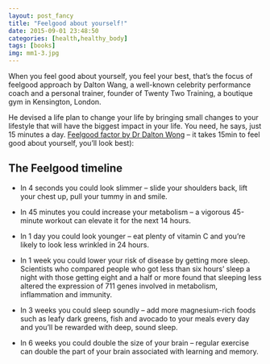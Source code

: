 ```yaml
---
layout: post_fancy
title: "Feelgood about yourself!"
date: 2015-09-01 23:48:50
categories: [health,healthy_body]
tags: [books]
img: mm1-3.jpg
---
```


When you feel good about yourself, you feel your best, that’s the focus of feelgood approach by Dalton Wang, a well-known celebrity performance coach and a personal trainer, founder of Twenty Two Training, a boutique gym in Kensington, London.

He devised a life plan to change your life by bringing small changes to your lifestyle that will have the biggest impact in your life. You need, he says, just 15 minutes a day. 
[Feelgood factor by Dr Dalton Wong][Feelgood factor] – it takes 15min to feel good about yourself, you’ll look best):

## The Feelgood timeline ##

* In 4 seconds you could look slimmer – slide your shoulders back, lift your chest up, pull your tummy in and smile.

* In 45 minutes you could increase your metabolism – a vigorous 45-minute workout can elevate it for the next 14 hours.

* In 1 day you could look younger – eat plenty of vitamin C and you’re likely to look less wrinkled in 24 hours.

* In 1 week you could lower your risk of disease by getting more sleep. Scientists who compared people who got less than six hours’ sleep a night with those getting eight and a half or more found that sleeping less altered the expression of 711 genes involved in metabolism, inflammation and immunity.

* In 3 weeks you could sleep soundly – add more magnesium-rich foods such as leafy dark greens, fish and avocado to your meals every day and you’ll be rewarded with deep, sound sleep.

* In 6 weeks you could double the size of your brain – regular exercise can double the part of your brain associated with learning and memory.


[Feelgood factor]: http://www.amazon.co.uk/The-Feelgood-Plan-Happier-Healthier/dp/1785031805
